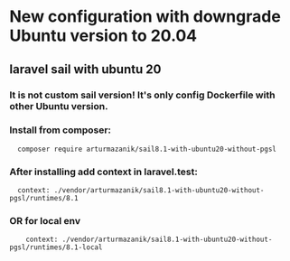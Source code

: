 # New configuration with downgrade Ubuntu version to 20.04
## laravel sail with ubuntu 20
### It is not custom sail version! It's only config Dockerfile with other Ubuntu version.

### Install from composer:
```
  composer require arturmazanik/sail8.1-with-ubuntu20-without-pgsl
```

### After installing add context in laravel.test:

```
  context: ./vendor/arturmazanik/sail8.1-with-ubuntu20-without-pgsl/runtimes/8.1
```

### OR for local env

```
    context: ./vendor/arturmazanik/sail8.1-with-ubuntu20-without-pgsl/runtimes/8.1-local
```
